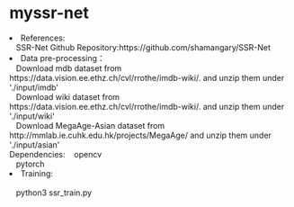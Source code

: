 # myssr-net
<li>References:</li>
   &nbsp;&nbsp;&nbsp;SSR-Net Github Repository:https://github.com/shamangary/SSR-Net<br>
<li>Data pre-processing：</li>
   &nbsp;&nbsp;&nbsp;Download mdb dataset from https://data.vision.ee.ethz.ch/cvl/rrothe/imdb-wiki/. and unzip them under './input/imdb'<br>
   &nbsp;&nbsp;&nbsp;Download wiki dataset from https://data.vision.ee.ethz.ch/cvl/rrothe/imdb-wiki/. and unzip them under './input/wiki'<br>
   &nbsp;&nbsp;&nbsp;Download MegaAge-Asian dataset from http://mmlab.ie.cuhk.edu.hk/projects/MegaAge/ and unzip them under './input/asian'<br>
<l1>Dependencies:</li>
   &nbsp;&nbsp;&nbsp;opencv<br>
   &nbsp;&nbsp;&nbsp;pytorch<br>
<li>Training:</li><br>
&nbsp;&nbsp;&nbsp;python3 ssr_train.py

